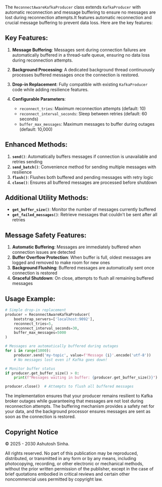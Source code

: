 The `ReconnectAwareKafkaProducer` class extends `KafkaProducer` with automatic reconnection and message buffering to ensure no messages are lost during reconnection attempts.It features automatic reconnection and crucial message buffering to prevent data loss. Here are the key features:

## Key Features:

1. **Message Buffering**: Messages sent during connection failures are automatically buffered in a thread-safe queue, ensuring no data loss during reconnection attempts.

2. **Background Processing**: A dedicated background thread continuously processes buffered messages once the connection is restored.

3. **Drop-in Replacement**: Fully compatible with existing `KafkaProducer` code while adding resilience features.

4. **Configurable Parameters**:
   - `reconnect_tries`: Maximum reconnection attempts (default: 10)
   - `reconnect_interval_seconds`: Sleep between retries (default: 60 seconds)
   - `buffer_max_messages`: Maximum messages to buffer during outages (default: 10,000)

## Enhanced Methods:

1. **`send()`**: Automatically buffers messages if connection is unavailable and retries sending
2. **`send_batch()`**: Convenience method for sending multiple messages with resilience
3. **`flush()`**: Flushes both buffered and pending messages with retry logic
4. **`close()`**: Ensures all buffered messages are processed before shutdown

## Additional Utility Methods:

- **`get_buffer_size()`**: Monitor the number of messages currently buffered
- **`get_failed_messages()`**: Retrieve messages that couldn't be sent after all retries

## Message Safety Features:

1. **Automatic Buffering**: Messages are immediately buffered when connection issues are detected
2. **Buffer Overflow Protection**: When buffer is full, oldest messages are logged and removed to make room for new ones
3. **Background Flushing**: Buffered messages are automatically sent once connection is restored
4. **Graceful Shutdown**: On close, attempts to flush all remaining buffered messages

## Usage Example:

```python
# Simple drop-in replacement
producer = ReconnectAwareKafkaProducer(
    bootstrap_servers=['localhost:9092'],
    reconnect_tries=5,
    reconnect_interval_seconds=30,
    buffer_max_messages=5000
)

# Messages are automatically buffered during outages
for i in range(1000):
    producer.send('my-topic', value=f'Message {i}'.encode('utf-8'))
    # No messages lost even if Kafka goes down!

# Monitor buffer status
if producer.get_buffer_size() > 0:
    print(f"Messages waiting in buffer: {producer.get_buffer_size()}")

producer.close()  # Attempts to flush all buffered messages
```

The implementation ensures that your producer remains resilient to Kafka broker outages while guaranteeing that messages are not lost during reconnection attempts. The buffering mechanism provides a safety net for your data, and the background processor ensures messages are sent as soon as the connection is restored.


## Copyright Notice

© 2025 - 2030 Ashutosh Sinha.

All rights reserved. No part of this publication may be reproduced, distributed, or transmitted in any form or by any means, including photocopying, recording, or other electronic or mechanical methods, without the prior written permission of the publisher, except in the case of brief quotations embodied in critical reviews and certain other noncommercial uses permitted by copyright law.